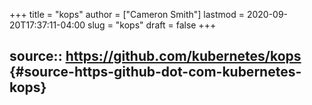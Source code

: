 +++
title = "kops"
author = ["Cameron Smith"]
lastmod = 2020-09-20T17:37:11-04:00
slug = "kops"
draft = false
+++

## source:: <https://github.com/kubernetes/kops> {#source-https-github-dot-com-kubernetes-kops}

